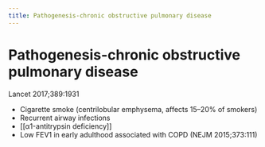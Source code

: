 ```yaml
---
title: Pathogenesis-chronic obstructive pulmonary disease
---
```

# Pathogenesis-chronic obstructive pulmonary disease

Lancet 2017;389:1931

* Cigarette smoke (centrilobular emphysema, affects 15–20% of smokers)
* Recurrent airway infections
* [[α1-antitrypsin deficiency]]
* Low FEV1 in early adulthood associated with COPD (NEJM 2015;373:111)

